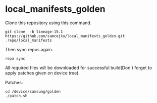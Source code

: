 
# local_manifests_golden

Clone this repository using this command.
```
git clone  -b lineage-15.1 https://github.com/samcejko/local_manifests_golden.git .repo/local_manifests
```

Then sync repos again.
```
repo sync
```

All required files will be downloaded for successful build(Don't forget to apply patches given on device tree).

Patches:
```
cd /device/samsung/golden
./patch.sh
```

